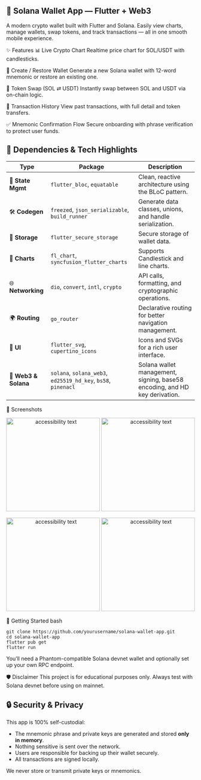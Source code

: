 ## 🧿 Solana Wallet App — Flutter + Web3
A modern crypto wallet built with Flutter and Solana.
Easily view charts, manage wallets, swap tokens, and track transactions — all in one smooth mobile experience.

✨ Features
📊 Live Crypto Chart
Realtime price chart for SOL/USDT with candlesticks.

🔐 Create / Restore Wallet
Generate a new Solana wallet with 12-word mnemonic or restore an existing one.

💱 Token Swap (SOL ⇄ USDT)
Instantly swap between SOL and USDT via on-chain logic.

📜 Transaction History
View past transactions, with full detail and token transfers.

✅ Mnemonic Confirmation Flow
Secure onboarding with phrase verification to protect user funds.

## 🔧 Dependencies & Tech Highlights

| Type            | Package                              | Description                                             |
|-----------------|--------------------------------------|---------------------------------------------------------|
| 🧠 **State Mgmt** | `flutter_bloc`, `equatable`          | Clean, reactive architecture using the BLoC pattern.    |
| 🛠 **Codegen**    | `freezed`, `json_serializable`, `build_runner` | Generate data classes, unions, and handle serialization.|
| 💾 **Storage**    | `flutter_secure_storage`             | Secure storage of wallet data.                          |
| 🧮 **Charts**     | `fl_chart`, `syncfusion_flutter_charts` | Supports Candlestick and line charts.                   |
| 🌐 **Networking** | `dio`, `convert`, `intl`, `crypto`   | API calls, formatting, and cryptographic operations.    |
| 🌍 **Routing**    | `go_router`                          | Declarative routing for better navigation management.   |
| 🧩 **UI**         | `flutter_svg`, `cupertino_icons`     | Icons and SVGs for a rich user interface.               |
| 🔗 **Web3 & Solana** | `solana`, `solana_web3`, `ed25519_hd_key`, `bs58`, `pinenacl` | Solana wallet management, signing, base58 encoding, and HD key derivation. |


📸 Screenshots

<p align="center">
    <img src="https://raw.githubusercontent.com/Liyafar27/homePC/master/Screenshot_20211126-080440.png" width="250" alt="accessibility text">  
    <img src="https://raw.githubusercontent.com/Liyafar27/homePC/master/Screenshot_20211126-080451.png" width="250" alt="accessibility text">

 <p align="center">
    <img src="https://raw.githubusercontent.com/Liyafar27/homePC/master/Screenshot_20211126-080303.png" width="250" alt="accessibility text">  
    <img src="https://raw.githubusercontent.com/Liyafar27/homePC/master/Screenshot_20211126-080312.png" width="250" alt="accessibility text">

🚀 Getting Started
bash
```
git clone https://github.com/yourusername/solana-wallet-app.git
cd solana-wallet-app
flutter pub get
flutter run
```

You’ll need a Phantom-compatible Solana devnet wallet and optionally set up your own RPC endpoint.

🛡️ Disclaimer
This project is for educational purposes only.
Always test with Solana devnet before using on mainnet.
## 🔒 Security & Privacy

This app is 100% self-custodial:
- The mnemonic phrase and private keys are generated and stored **only in memory**.
- Nothing sensitive is sent over the network.
- Users are responsible for backing up their wallet securely.
- All transactions are signed locally.

We never store or transmit private keys or mnemonics.
